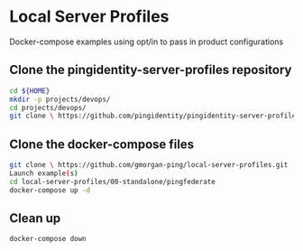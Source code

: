 # Local Server Profiles

Docker-compose examples using opt/in to pass in product configurations

## Clone the pingidentity-server-profiles repository

```sh
cd ${HOME}
mkdir -p projects/devops/
cd projects/devops/
git clone \ https://github.com/pingidentity/pingidentity-server-profiles.git
```

## Clone the docker-compose files

```sh
git clone \ https://github.com/gmorgan-ping/local-server-profiles.git
Launch example(s)
cd local-server-profiles/00-standalone/pingfederate
docker-compose up -d
```

## Clean up

```sh
docker-compose down
```
